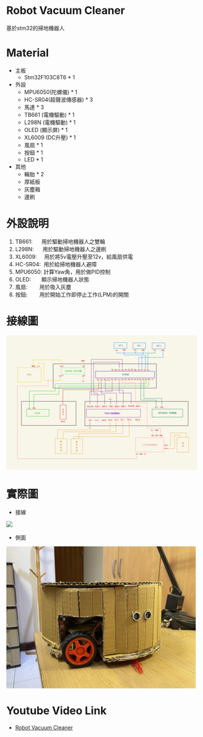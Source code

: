 # Robot Vacuum Cleaner
基於stm32的掃地機器人
# Material
* 主板
  * Stm32F103C8T6 * 1
* 外設
  * MPU6050(陀螺儀) * 1
  * HC-SR04(超聲波傳感器) * 3
  * 馬達 * 3
  * TB661 (電機驅動) * 1
  * L298N (電機驅動) * 1
  * OLED (顯示屏) * 1
  * XL6009 (DC升壓) * 1
  * 風扇 * 1
  * 按鈕 * 1
  * LED * 1
* 其他
  * 輪胎 * 2
  * 厚紙板
  * 灰塵箱
  * 邊刷

# 外設說明
1. TB661:&nbsp;&nbsp;&nbsp;&nbsp;&nbsp;&nbsp;用於驅動掃地機器人之雙輪
2. L298N:&nbsp;&nbsp;&nbsp;&nbsp;&nbsp;&nbsp;用於驅動掃地機器人之邊刷
3. XL6009:&nbsp;&nbsp;&nbsp;&nbsp;&nbsp;用於將5v電壓升壓至12v，給風扇供電
4. HC-SR04:&nbsp;&nbsp;用於給掃地機器人避障
5. MPU6050:&nbsp;計算Yaw角，用於做PID控制
6. OLED:&nbsp;&nbsp;&nbsp;&nbsp;&nbsp;&nbsp;&nbsp;顯示掃地機器人狀態
7. 風扇:&nbsp;&nbsp;&nbsp;&nbsp;&nbsp;&nbsp;&nbsp;&nbsp;用於吸入灰塵
8. 按鈕:&nbsp;&nbsp;&nbsp;&nbsp;&nbsp;&nbsp;&nbsp;&nbsp;用於開始工作即停止工作(LPM)的開關
  
# 接線圖
<img src='https://github.com/Appmedia06/Robot-Vacuum-Cleaner/blob/main/image/%E6%8E%A5%E7%B7%9A%E5%9C%96' width=700/>

# 實際圖

* 接線
<img src='https://github.com/Appmedia06/Robot-Vacuum-Cleaner/blob/main/image/%E4%B8%8A' width=500/>

* 側面
<img src='https://github.com/Appmedia06/Robot-Vacuum-Cleaner/blob/main/image/%E5%81%B4' width=500/>

# Youtube Video Link
* <a href="https://www.youtube.com/watch?v=AnjX--ckHNQ">Robot Vacuum Cleaner</a>
